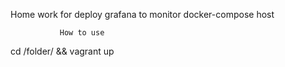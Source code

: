 Home work for deploy grafana to monitor docker-compose host

               How to use

cd /folder/ && vagrant up
